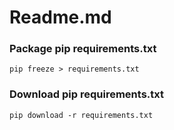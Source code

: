 # Readme.md

### Package pip requirements.txt
```
pip freeze > requirements.txt
```

### Download pip requirements.txt
```
pip download -r requirements.txt
```